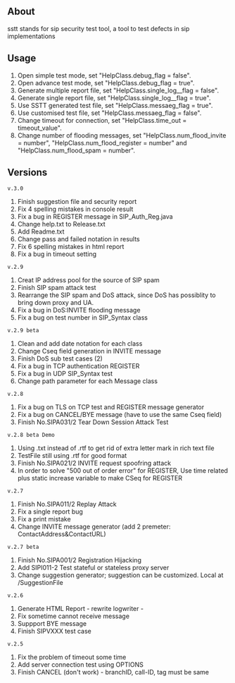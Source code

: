 ## About
sstt stands for sip security test tool, a tool to test defects in sip implementations

## Usage
1. Open simple test mode, set "HelpClass.debug_flag = false".
2. Open advance test mode, set "HelpClass.debug_flag = true".
3. Generate multiple report file, set "HelpClass.single_log__flag = false".
4. Generate single report file, set "HelpClass.single_log__flag = true".
5. Use SSTT generated test file, set "HelpClass.messaeg_flag = true".
6. Use customised test file, set "HelpClass.messaeg_flag = false".
7. Change timeout for connection, set "HelpClass.time_out = timeout_value".
8. Change number of flooding messages, set "HelpClass.num_flood_invite = number", "HelpClass.num_flood_register = number" and "HelpClass.num_flood_spam = number".

## Versions
`v.3.0`

1. Finish suggestion file and security report 
2. Fix 4 spelling mistakes in console result
3. Fix a bug in REGISTER message in SIP_Auth_Reg.java
4. Change help.txt to Release.txt
5. Add Readme.txt
6. Change pass and failed notation in results
7. Fix 6 spelling mistakes in html report
8. Fix a bug in timeout setting

`v.2.9`

1. Creat IP address pool for the source of SIP spam
2. Finish SIP spam attack test
3. Rearrange the SIP spam and DoS attack, since DoS has possiblity to bring down proxy and UA.
4. Fix a bug in DoS:INVITE flooding message
5. Fix a bug on test number in SIP_Syntax class

`v.2.9 beta`

1. Clean and add date notation for each class
2. Change Cseq field generation in INVITE message
3. Finish DoS sub test cases (2)
4. Fix a bug in TCP authentication REGISTER
5. Fix a bug in UDP SIP_Syntax test 
6. Change path parameter for each Message class

`v.2.8` 

1. Fix a bug on TLS on TCP test and REGISTER message generator
2. Fix a bug on CANCEL/BYE message (have to use the same Cseq field)
3. Finish No.SIPA031/2 Tear Down Session Attack Test

`v.2.8 beta Demo`

1. Using .txt instead of .rtf to get rid of extra letter mark in rich text file
2. TestFile still using .rtf for good format
3. Finish No.SIPA021/2 INVITE request spoofring attack
4. In order to solve "500 out of order error" for REGISTER, Use time related plus static increase variable to make CSeq for REGISTER

`v.2.7`

1. Finish No.SIPA011/2 Replay Attack 
2. Fix a single report bug
3. Fix a print mistake
4. Change INVITE message generator (add 2 premeter: ContactAddress&ContactURL)

`v.2.7 beta`

1. Finish No.SIPA001/2 Registration Hijacking 
2. Add SIPI011-2 Test stateful or stateless proxy server
3. Change suggestion generator; suggestion can be customized. Local at /SuggestionFile

`v.2.6`

1. Generate HTML Report - rewrite logwriter                       - 
2. Fix sometime cannot receive message
3. Suppport BYE message
3. Finish SIPVXXX test case

`v.2.5`

1. Fix the problem of timeout some time
1. Add server connection test using OPTIONS
1. Finish CANCEL (don't work) - branchID, call-ID, tag must be same
